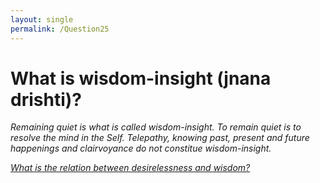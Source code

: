```yaml
---
layout: single
permalink: /Question25
---
```

# What is wisdom-insight (jnana drishti)?

_Remaining quiet is what is called wisdom-insight. To remain quiet is to resolve the mind in the Self. Telepathy, knowing past, present and future happenings and clairvoyance do not constitue wisdom-insight._

[_What is the relation between desirelessness and wisdom?_](/Question26)
